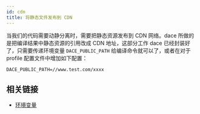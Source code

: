 ```yaml
---
id: cdn
title: 将静态文件发布到 CDN
---
```


当我们的代码需要动静分离时，需要把静态资源发布到 CDN 网络。dace 所做的是把编译结果中静态资源的引用改成 CDN 地址，这部分工作 dace 已经封装好了，只需要传递环境变量 `DACE_PUBLIC_PATH` 给编译命令就可以了，或者在对于 profile 配置文件中增加如下配置：

```
DACE_PUBLIC_PATH=//www.test.com/xxxx
```

## 相关链接
- [环境变量](concepts/profile.md)
